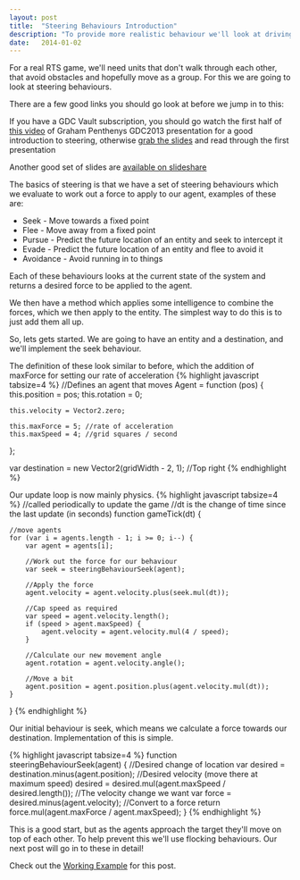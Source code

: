 ```yaml
---
layout: post
title:  "Steering Behaviours Introduction"
description: "To provide more realistic behaviour we'll look at driving our creeps around the grid"
date:   2014-01-02
---
```


For a real RTS game, we'll need units that don't walk through each other, that avoid obstacles and hopefully move as a group. For this we are going to look at steering behaviours.

There are a few good links you should go look at before we jump in to this:

If you have a GDC Vault subscription, you should go watch the first half of [this video] of Graham Penthenys GDC2013 presentation for a good introduction to steering, otherwise [grab the slides] and read through the first presentation

Another good set of slides are [available on slideshare]

[this video]: http://gdcvault.com/play/1018262/The-Next-Vector-Improvements-in
[grab the slides]: http://grahampentheny.com/wp-content/uploads/2013/03/The-Next-Vector.pdf
[available on slideshare]: http://www.slideshare.net/skooter500/introduction-to-steering-behaviours-for-autonomous-agents


The basics of steering is that we have a set of steering behaviours which we evaluate to work out a force to apply to our agent, examples of these are:

- Seek - Move towards a fixed point
- Flee - Move away from a fixed point
- Pursue - Predict the future location of an entity and seek to intercept it
- Evade - Predict the future location of an entity and flee to avoid it
- Avoidance - Avoid running in to things

Each of these behaviours looks at the current state of the system and returns a desired force to be applied to the agent.

We then have a method which applies some intelligence to combine the forces, which we then apply to the entity. The simplest way to do this is to just add them all up.


So, lets gets started. We are going to have an entity and a destination, and we'll implement the seek behaviour.

The definition of these look similar to before, which the addition of maxForce for setting our rate of acceleration
{% highlight javascript tabsize=4 %}
//Defines an agent that moves
Agent = function (pos) {
	this.position = pos;
	this.rotation = 0;

	this.velocity = Vector2.zero;

	this.maxForce = 5; //rate of acceleration
	this.maxSpeed = 4; //grid squares / second
};

var destination = new Vector2(gridWidth - 2, 1); //Top right
{% endhighlight %}

Our update loop is now mainly physics.
{% highlight javascript tabsize=4 %}
//called periodically to update the game
//dt is the change of time since the last update (in seconds)
function gameTick(dt) {

	//move agents
	for (var i = agents.length - 1; i >= 0; i--) {
		var agent = agents[i];

		//Work out the force for our behaviour
		var seek = steeringBehaviourSeek(agent);

		//Apply the force
		agent.velocity = agent.velocity.plus(seek.mul(dt));

		//Cap speed as required
		var speed = agent.velocity.length();
		if (speed > agent.maxSpeed) {
			agent.velocity = agent.velocity.mul(4 / speed);
		}

		//Calculate our new movement angle
		agent.rotation = agent.velocity.angle();

		//Move a bit
		agent.position = agent.position.plus(agent.velocity.mul(dt));
	}
}
{% endhighlight %}

Our initial behaviour is seek, which means we calculate a force towards our destination. Implementation of this is simple.

{% highlight javascript tabsize=4 %}
function steeringBehaviourSeek(agent) {
	//Desired change of location
	var desired = destination.minus(agent.position);
	//Desired velocity (move there at maximum speed)
	desired = desired.mul(agent.maxSpeed / desired.length());
	//The velocity change we want
	var force = desired.minus(agent.velocity);
	//Convert to a force
	return force.mul(agent.maxForce / agent.maxSpeed);
}
{% endhighlight %}

This is a good start, but as the agents approach the target they'll move on top of each other. To help prevent this we'll use flocking behaviours. Our next post will go in to these in detail!

Check out the [Working Example] for this post.

[Working Example]: /examples/3-1-steering-behaviours-seek/
